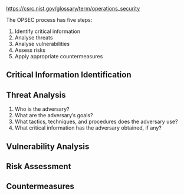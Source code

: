 
https://csrc.nist.gov/glossary/term/operations_security

The OPSEC process has five steps:

1.  Identify critical information
2.  Analyse threats
3.  Analyse vulnerabilities
4.  Assess risks
5.  Apply appropriate countermeasures

## Critical Information Identification

## Threat Analysis
1.  Who is the adversary?
2.  What are the adversary’s goals?
3.  What tactics, techniques, and procedures does the adversary use?
4.  What critical information has the adversary obtained, if any?


## Vulnerability Analysis

## Risk Assessment

## Countermeasures
